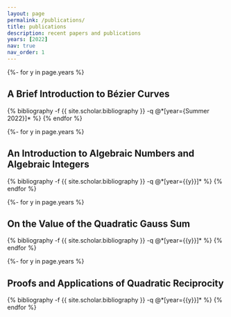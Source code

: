 ```yaml
---
layout: page
permalink: /publications/
title: publications
description: recent papers and publications
years: [2022]
nav: true
nav_order: 1
---
```

<!-- _pages/publications.md -->
<div class="publications">

{%- for y in page.years %}
  <h2 class="year">A Brief Introduction to Bézier Curves</h2>
  {% bibliography -f {{ site.scholar.bibliography }} -q @*[year={Summer 2022}]* %}
{% endfor %}

</div>

<div class="publications">

{%- for y in page.years %}
  <h2 class="year">An Introduction to Algebraic Numbers and Algebraic Integers</h2>
  {% bibliography -f {{ site.scholar.bibliography }} -q @*[year={{y}}]* %}
{% endfor %}

</div>

<div class="publications">

{%- for y in page.years %}
  <h2 class="year">On the Value of the Quadratic Gauss Sum</h2>
  {% bibliography -f {{ site.scholar.bibliography }} -q @*[year={{y}}]* %}
{% endfor %}

</div>

<div class="publications">

{%- for y in page.years %}
  <h2 class="year">Proofs and Applications of Quadratic Reciprocity</h2>
  {% bibliography -f {{ site.scholar.bibliography }} -q @*[year={{y}}]* %}
{% endfor %}

</div>
